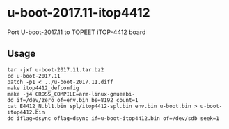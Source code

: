 # u-boot-2017.11-itop4412
Port U-boot-2017.11 to TOPEET iTOP-4412 board

## Usage
```
tar -jxf u-boot-2017.11.tar.bz2
cd u-boot-2017.11
patch -p1 < ../u-boot-2017.11.diff
make itop4412_defconfig
make -j4 CROSS_COMPILE=arm-linux-gnueabi-
dd if=/dev/zero of=env.bin bs=8192 count=1
cat E4412_N.bl1.bin spl/itop4412-spl.bin env.bin u-boot.bin > u-boot-itop4412.bin
dd iflag=dsync oflag=dsync if=u-boot-itop4412.bin of=/dev/sdb seek=1
```